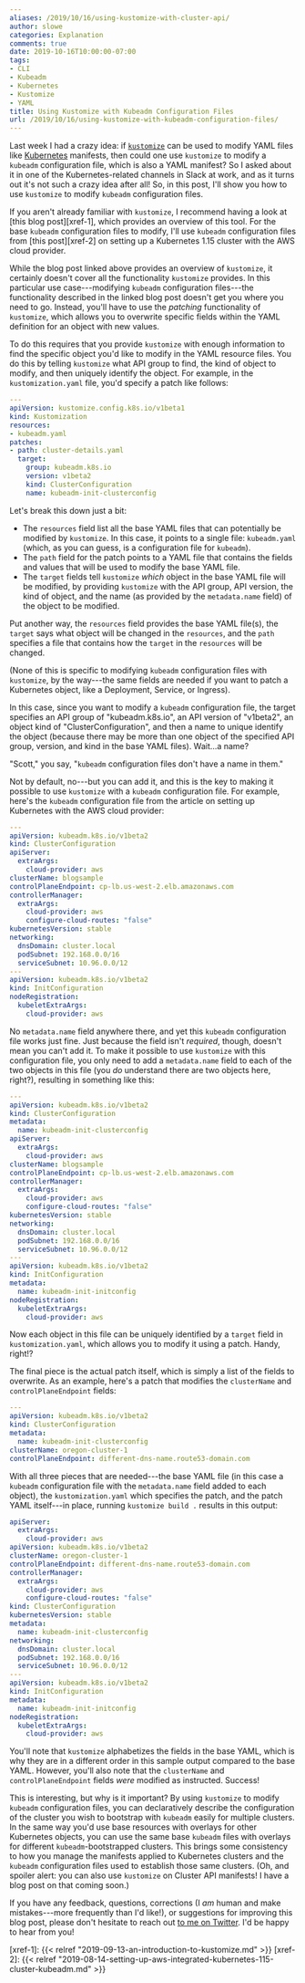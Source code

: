 ```yaml
---
aliases: /2019/10/16/using-kustomize-with-cluster-api/
author: slowe
categories: Explanation
comments: true
date: 2019-10-16T10:00:00-07:00
tags:
- CLI
- Kubeadm
- Kubernetes
- Kustomize
- YAML
title: Using Kustomize with Kubeadm Configuration Files
url: /2019/10/16/using-kustomize-with-kubeadm-configuration-files/
---
```


Last week I had a crazy idea: if [`kustomize`][link-1] can be used to modify YAML files like [Kubernetes][link-2] manifests, then could one use `kustomize` to modify a `kubeadm` configuration file, which is also a YAML manifest? So I asked about it in one of the Kubernetes-related channels in Slack at work, and as it turns out it's not such a crazy idea after all! So, in this post, I'll show you how to use `kustomize` to modify `kubeadm` configuration files.<!--more-->

If you aren't already familiar with `kustomize`, I recommend having a look at [this blog post][xref-1], which provides an overview of this tool. For the base `kubeadm` configuration files to modify, I'll use `kubeadm` configuration files from [this post][xref-2] on setting up a Kubernetes 1.15 cluster with the AWS cloud provider.

While the blog post linked above provides an overview of `kustomize`, it certainly doesn't cover all the functionality `kustomize` provides. In this particular use case---modifying `kubeadm` configuration files---the functionality described in the linked blog post doesn't get you where you need to go. Instead, you'll have to use the _patching_ functionality of `kustomize`, which allows you to overwrite specific fields within the YAML definition for an object with new values.

To do this requires that you provide `kustomize` with enough information to find the specific object you'd like to modify in the YAML resource files. You do this by telling `kustomize` what API group to find, the kind of object to modify, and then uniquely identify the object. For example, in the `kustomization.yaml` file, you'd specify a patch like follows:

```yaml
---
apiVersion: kustomize.config.k8s.io/v1beta1
kind: Kustomization
resources:
- kubeadm.yaml
patches:
- path: cluster-details.yaml
  target:
    group: kubeadm.k8s.io
    version: v1beta2
    kind: ClusterConfiguration
    name: kubeadm-init-clusterconfig
```

Let's break this down just a bit:

* The `resources` field list all the base YAML files that can potentially be modified by `kustomize`. In this case, it points to a single file: `kubeadm.yaml` (which, as you can guess, is a configuration file for `kubeadm`).
* The `path` field for the patch points to a YAML file that contains the fields and values that will be used to modify the base YAML file.
* The `target` fields tell `kustomize` _which_ object in the base YAML file will be modified, by providing `kustomize` with the API group, API version, the kind of object, and the name (as provided by the `metadata.name` field) of the object to be modified.

Put another way, the `resources` field provides the base YAML file(s), the `target` says what object will be changed in the `resources`, and the `path` specifies a file that contains how the `target` in the `resources` will be changed.

(None of this is specific to modifying `kubeadm` configuration files with `kustomize`, by the way---the same fields are needed if you want to patch a Kubernetes object, like a Deployment, Service, or Ingress).

In this case, since you want to modify a `kubeadm` configuration file, the target specifies an API group of "kubeadm.k8s.io", an API version of "v1beta2", an object kind of "ClusterConfiguration", and then a name to unique identify the object (because there may be more than one object of the specified API group, version, and kind in the base YAML files). Wait...a name?

"Scott," you say, "`kubeadm` configuration files don't have a name in them."

Not by default, no---but you can add it, and this is the key to making it possible to use `kustomize` with a `kubeadm` configuration file. For example, here's the `kubeadm` configuration file from the article on setting up Kubernetes with the AWS cloud provider:

```yaml
---
apiVersion: kubeadm.k8s.io/v1beta2
kind: ClusterConfiguration
apiServer:
  extraArgs:
    cloud-provider: aws
clusterName: blogsample
controlPlaneEndpoint: cp-lb.us-west-2.elb.amazonaws.com
controllerManager:
  extraArgs:
    cloud-provider: aws
    configure-cloud-routes: "false"
kubernetesVersion: stable
networking:
  dnsDomain: cluster.local
  podSubnet: 192.168.0.0/16
  serviceSubnet: 10.96.0.0/12
---
apiVersion: kubeadm.k8s.io/v1beta2
kind: InitConfiguration
nodeRegistration:
  kubeletExtraArgs:
    cloud-provider: aws
```

No `metadata.name` field anywhere there, and yet this `kubeadm` configuration file works just fine. Just because the field isn't _required_, though, doesn't mean you can't add it. To make it possible to use `kustomize` with this configuration file, you only need to add a `metadata.name` field to each of the two objects in this file (you _do_ understand there are two objects here, right?), resulting in something like this:

```yaml
---
apiVersion: kubeadm.k8s.io/v1beta2
kind: ClusterConfiguration
metadata:
  name: kubeadm-init-clusterconfig
apiServer:
  extraArgs:
    cloud-provider: aws
clusterName: blogsample
controlPlaneEndpoint: cp-lb.us-west-2.elb.amazonaws.com
controllerManager:
  extraArgs:
    cloud-provider: aws
    configure-cloud-routes: "false"
kubernetesVersion: stable
networking:
  dnsDomain: cluster.local
  podSubnet: 192.168.0.0/16
  serviceSubnet: 10.96.0.0/12
---
apiVersion: kubeadm.k8s.io/v1beta2
kind: InitConfiguration
metadata:
  name: kubeadm-init-initconfig
nodeRegistration:
  kubeletExtraArgs:
    cloud-provider: aws
```

Now each object in this file can be uniquely identified by a `target` field in `kustomization.yaml`, which allows you to modify it using a patch. Handy, right!?

The final piece is the actual patch itself, which is simply a list of the fields to overwrite. As an example, here's a patch that modifies the `clusterName` and `controlPlaneEndpoint` fields:

```yaml
---
apiVersion: kubeadm.k8s.io/v1beta2
kind: ClusterConfiguration
metadata:
  name: kubeadm-init-clusterconfig
clusterName: oregon-cluster-1
controlPlaneEndpoint: different-dns-name.route53-domain.com
```

With all three pieces that are needed---the base YAML file (in this case a `kubeadm` configuration file with the `metadata.name` field added to each object), the `kustomization.yaml` which specifies the patch, and the patch YAML itself---in place, running `kustomize build .` results in this output:

```yaml
apiServer:
  extraArgs:
    cloud-provider: aws
apiVersion: kubeadm.k8s.io/v1beta2
clusterName: oregon-cluster-1
controlPlaneEndpoint: different-dns-name.route53-domain.com
controllerManager:
  extraArgs:
    cloud-provider: aws
    configure-cloud-routes: "false"
kind: ClusterConfiguration
kubernetesVersion: stable
metadata:
  name: kubeadm-init-clusterconfig
networking:
  dnsDomain: cluster.local
  podSubnet: 192.168.0.0/16
  serviceSubnet: 10.96.0.0/12
---
apiVersion: kubeadm.k8s.io/v1beta2
kind: InitConfiguration
metadata:
  name: kubeadm-init-initconfig
nodeRegistration:
  kubeletExtraArgs:
    cloud-provider: aws
```

You'll note that `kustomize` alphabetizes the fields in the base YAML, which is why they are in a different order in this sample output compared to the base YAML. However, you'll also note that the `clusterName` and `controlPlaneEndpoint` fields _were_ modified as instructed. Success!

This is interesting, but why is it important? By using `kustomize` to modify `kubeadm` configuration files, you can declaratively describe the configuration of the cluster you wish to bootstrap with `kubeadm` easily for multiple clusters. In the same way you'd use base resources with overlays for other Kubernetes objects, you can use the same base `kubeadm` files with overlays for different `kubeadm`-bootstrapped clusters. This brings some consistency to how you manage the manifests applied to Kubernetes clusters and the `kubeadm` configuration files used to establish those same clusters. (Oh, and spoiler alert: you can also use `kustomize` on Cluster API manifests! I have a blog post on that coming soon.)

If you have any feedback, questions, corrections (I _am_ human and make mistakes---more frequently than I'd like!), or suggestions for improving this blog post, please don't hesitate to reach out [to me on Twitter][link-3]. I'd be happy to hear from you!

[link-1]: https://github.com/kubernetes-sigs/kustomize/
[link-2]: https://kubernetes.io/
[link-3]: https://twitter.com/scott_lowe
[xref-1]: {{< relref "2019-09-13-an-introduction-to-kustomize.md" >}}
[xref-2]: {{< relref "2019-08-14-setting-up-aws-integrated-kubernetes-115-cluster-kubeadm.md" >}}
